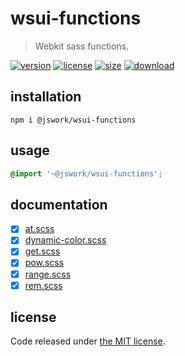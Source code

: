# wsui-functions
> Webkit sass functions.

[![version][version-image]][version-url]
[![license][license-image]][license-url]
[![size][size-image]][size-url]
[![download][download-image]][download-url]

## installation
```shell
npm i @jswork/wsui-functions
```

## usage
```scss
@import '~@jswork/wsui-functions';
```

## documentation
- [x] [at.scss](./documentation/at.scss.md)
- [x] [dynamic-color.scss](./documentation/dynamic-color.scss.md)
- [x] [get.scss](./documentation/get.scss.md)
- [x] [pow.scss](./documentation/pow.scss.md)
- [x] [range.scss](./documentation/range.scss.md)
- [x] [rem.scss](./documentation/rem.scss.md)

## license
Code released under [the MIT license](https://github.com/afeiship/wsui-functions/blob/master/LICENSE.txt).

[version-image]: https://img.shields.io/npm/v/@jswork/wsui-functions
[version-url]: https://npmjs.org/package/@jswork/wsui-functions

[license-image]: https://img.shields.io/npm/l/@jswork/wsui-functions
[license-url]: https://github.com/afeiship/wsui-functions/blob/master/LICENSE.txt

[size-image]: https://img.shields.io/bundlephobia/minzip/@jswork/wsui-functions
[size-url]: https://github.com/afeiship/wsui-functions/blob/master/dist/wsui-functions.min.js

[download-image]: https://img.shields.io/npm/dm/@jswork/wsui-functions
[download-url]: https://www.npmjs.com/package/@jswork/wsui-functions

